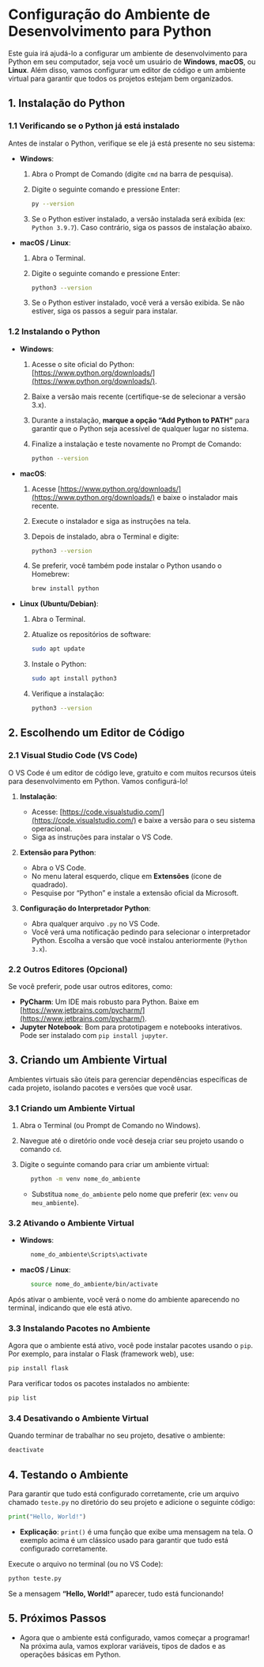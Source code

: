 # Configuração do Ambiente de Desenvolvimento para Python

Este guia irá ajudá-lo a configurar um ambiente de desenvolvimento para Python em seu computador, seja você um usuário de **Windows**, **macOS**, ou **Linux**. Além disso, vamos configurar um editor de código e um ambiente virtual para garantir que todos os projetos estejam bem organizados.

## 1. Instalação do Python

### 1.1 Verificando se o Python já está instalado

Antes de instalar o Python, verifique se ele já está presente no seu sistema:

- **Windows**:
   1. Abra o Prompt de Comando (digite `cmd` na barra de pesquisa).
   2. Digite o seguinte comando e pressione Enter:

      ```bash
      py --version
      ```

   3. Se o Python estiver instalado, a versão instalada será exibida (ex: `Python 3.9.7`). Caso contrário, siga os passos de instalação abaixo.

- **macOS / Linux**:
   1. Abra o Terminal.
   2. Digite o seguinte comando e pressione Enter:

      ```bash
      python3 --version
      ```

   3. Se o Python estiver instalado, você verá a versão exibida. Se não estiver, siga os passos a seguir para instalar.

### 1.2 Instalando o Python

- **Windows**:
   1. Acesse o site oficial do Python: [https://www.python.org/downloads/](https://www.python.org/downloads/).
   2. Baixe a versão mais recente (certifique-se de selecionar a versão 3.x).
   3. Durante a instalação, **marque a opção “Add Python to PATH”** para garantir que o Python seja acessível de qualquer lugar no sistema.
   4. Finalize a instalação e teste novamente no Prompt de Comando:

      ```bash
      python --version
      ```

- **macOS**:
   1. Acesse [https://www.python.org/downloads/](https://www.python.org/downloads/) e baixe o instalador mais recente.
   2. Execute o instalador e siga as instruções na tela.
   3. Depois de instalado, abra o Terminal e digite:

      ```bash
      python3 --version
      ```

   4. Se preferir, você também pode instalar o Python usando o Homebrew:

      ```bash
      brew install python
      ```

- **Linux (Ubuntu/Debian)**:
   1. Abra o Terminal.
   2. Atualize os repositórios de software:

      ```bash
      sudo apt update
      ```

   3. Instale o Python:

      ```bash
      sudo apt install python3
      ```

   4. Verifique a instalação:

      ```bash
      python3 --version
      ```

## 2. Escolhendo um Editor de Código

### 2.1 Visual Studio Code (VS Code)

O VS Code é um editor de código leve, gratuito e com muitos recursos úteis para desenvolvimento em Python. Vamos configurá-lo!

1. **Instalação**:
   - Acesse: [https://code.visualstudio.com/](https://code.visualstudio.com/) e baixe a versão para o seu sistema operacional.
   - Siga as instruções para instalar o VS Code.

2. **Extensão para Python**:
   - Abra o VS Code.
   - No menu lateral esquerdo, clique em **Extensões** (ícone de quadrado).
   - Pesquise por “Python” e instale a extensão oficial da Microsoft.

3. **Configuração do Interpretador Python**:
   - Abra qualquer arquivo `.py` no VS Code.
   - Você verá uma notificação pedindo para selecionar o interpretador Python. Escolha a versão que você instalou anteriormente (`Python 3.x`).

### 2.2 Outros Editores (Opcional)

Se você preferir, pode usar outros editores, como:

- **PyCharm**: Um IDE mais robusto para Python. Baixe em [https://www.jetbrains.com/pycharm/](https://www.jetbrains.com/pycharm/).
- **Jupyter Notebook**: Bom para prototipagem e notebooks interativos. Pode ser instalado com `pip install jupyter`.

## 3. Criando um Ambiente Virtual

Ambientes virtuais são úteis para gerenciar dependências específicas de cada projeto, isolando pacotes e versões que você usar.

### 3.1 Criando um Ambiente Virtual

1. Abra o Terminal (ou Prompt de Comando no Windows).
2. Navegue até o diretório onde você deseja criar seu projeto usando o comando `cd`.
3. Digite o seguinte comando para criar um ambiente virtual:

   ```bash
      python -m venv nome_do_ambiente
   ```

   - Substitua `nome_do_ambiente` pelo nome que preferir (ex: `venv` ou `meu_ambiente`).

### 3.2 Ativando o Ambiente Virtual

- **Windows**:

   ```bash
      nome_do_ambiente\Scripts\activate
   ```

- **macOS / Linux**:

   ```bash
      source nome_do_ambiente/bin/activate
   ```

Após ativar o ambiente, você verá o nome do ambiente aparecendo no terminal, indicando que ele está ativo.

### 3.3 Instalando Pacotes no Ambiente

Agora que o ambiente está ativo, você pode instalar pacotes usando o `pip`. Por exemplo, para instalar o Flask (framework web), use:

```bash
pip install flask
```

Para verificar todos os pacotes instalados no ambiente:

```bash
pip list
```

### 3.4 Desativando o Ambiente Virtual

Quando terminar de trabalhar no seu projeto, desative o ambiente:

```bash
deactivate
```

## 4. Testando o Ambiente

Para garantir que tudo está configurado corretamente, crie um arquivo chamado `teste.py` no diretório do seu projeto e adicione o seguinte código:

```python
print("Hello, World!")
```

- **Explicação**: `print()` é uma função que exibe uma mensagem na tela. O exemplo acima é um clássico usado para garantir que tudo está configurado corretamente.

Execute o arquivo no terminal (ou no VS Code):

```bash
python teste.py
```

Se a mensagem **“Hello, World!”** aparecer, tudo está funcionando!

## 5. Próximos Passos

- Agora que o ambiente está configurado, vamos começar a programar! Na próxima aula, vamos explorar variáveis, tipos de dados e as operações básicas em Python.
